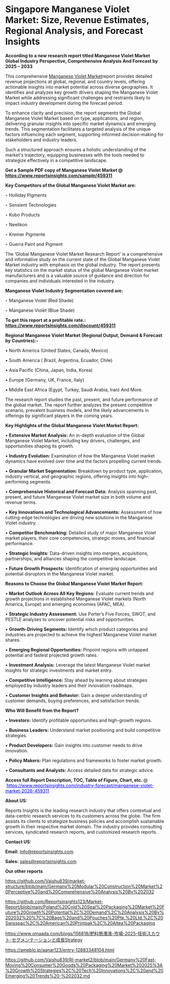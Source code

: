 # Singapore Manganese Violet Market: Size, Revenue Estimates, Regional Analysis, and Forecast Insights

<strong>According to a new research report titled Manganese Violet Market Global Industry Perspective, Comprehensive Analysis And Forecast by 2025 – 2033</strong>

This comprehensive <a href=https://www.reportsinsights.com/sample/459311>Manganese Violet Market</a>report provides detailed revenue projections at global, regional, and country levels, offering actionable insights into market potential across diverse geographies. It identifies and analyzes key growth drivers shaping the Manganese Violet Market while addressing significant challenges and restraints likely to impact industry development during the forecast period.

To enhance clarity and precision, the report segments the Global Manganese Violet Market based on type, applications, and region, delivering granular insights into specific market dynamics and emerging trends. This segmentation facilitates a targeted analysis of the unique factors influencing each segment, supporting informed decision-making for stakeholders and industry leaders.

Such a structured approach ensures a holistic understanding of the market's trajectory, equipping businesses with the tools needed to strategize effectively in a competitive landscape.

<strong>Get a Sample PDF copy of Manganese Violet Market </strong><strong>@<a href=https://www.reportsinsights.com/sample/459311 style=color:#0000ff;> https://www.reportsinsights.com/sample/459311</a></strong></font>

<strong>Key Competitors of the Global Manganese Violet Market are:</strong>

‣ Holliday Pigments

‣ Sensient Technologies

‣ Kobo Products

‣ Neelikon

‣ Kremer Pigmente

‣ Guerra Paint and Pigment

The ‘Global Manganese Violet Market Research Report’ is a comprehensive and informative study on the current state of the Global Manganese Violet Market industry with emphasis on the global industry. The report presents key statistics on the market status of the global Manganese Violet market manufacturers and is a valuable source of guidance and direction for companies and individuals interested in the industry.

<strong>Manganese Violet Industry Segmentation covered are:</strong>

‣ Manganese Violet (Red Shade)

‣ Manganese Violet (Blue Shade)

<strong>To get this report at a profitable rate.: <a href=https://www.reportsinsights.com/discount/459311 style=color:#0000ff;>https://www.reportsinsights.com/discount/459311</a></strong></font>

<strong>Regional Manganese Violet Market (Regional Output, Demand &amp; Forecast by Countries):-</strong>

• North America (United States, Canada, Mexico)

• South America ( Brazil, Argentina, Ecuador, Chile)

• Asia Pacific (China, Japan, India, Korea)

• Europe (Germany, UK, France, Italy)

• Middle East Africa (Egypt, Turkey, Saudi Arabia, Iran) And More.

The research report studies the past, present, and future performance of the global market. The report further analyzes the present competitive scenario, prevalent business models, and the likely advancements in offerings by significant players in the coming years.

<strong>Key Highlights of the Global Manganese Violet Market Report:</strong>

• <strong>Extensive Market Analysis:</strong> An in-depth evaluation of the Global Manganese Violet Market, including key drivers, challenges, and opportunities shaping its growth.

• <strong>Industry Evolution:</strong> Examination of how the Manganese Violet market dynamics have evolved over time and the factors propelling current trends.

• <strong>Granular Market Segmentation:</strong> Breakdown by product type, application, industry vertical, and geographic regions, offering insights into high-performing segments.

• <strong>Comprehensive Historical and Forecast Data:</strong> Analysis spanning past, present, and future Manganese Violet market size in both volume and revenue terms.

• <strong>Key Innovations and Technological Advancements:</strong> Assessment of how cutting-edge technologies are driving new solutions in the Manganese Violet industry.

• <strong>Competitor Benchmarking:</strong> Detailed study of major Manganese Violet market players, their core competencies, strategic moves, and financial performance.

• <strong>Strategic Insights:</strong> Data-driven insights into mergers, acquisitions, partnerships, and alliances shaping the competitive landscape.

• <strong>Future Growth Prospects:</strong> Identification of emerging opportunities and potential disruptors in the Manganese Violet market.

<strong>Reasons to Choose the Global Manganese Violet Market Report:</strong>

• <strong>Market Outlook Across All Key Regions:</strong> Evaluate current trends and growth projections in established Manganese Violet markets (North America, Europe) and emerging economies (APAC, MEA).

• <strong>Strategic Industry Assessment:</strong> Use Porter’s Five Forces, SWOT, and PESTLE analyses to uncover potential risks and opportunities.

• <strong>Growth-Driving Segments:</strong> Identify which product categories and industries are projected to achieve the highest Manganese Violet market shares.

• <strong>Emerging Regional Opportunities:</strong> Pinpoint regions with untapped potential and fastest projected growth rates.

• <strong>Investment Analysis:</strong> Leverage the latest Manganese Violet market insights for strategic investments and market entry.

• <strong>Competitive Intelligence:</strong> Stay ahead by learning about strategies employed by industry leaders and their innovation roadmaps.

• <strong>Customer Insights and Behavior:</strong> Gain a deeper understanding of customer demands, buying preferences, and satisfaction trends.

<strong>Who Will Benefit from the Report?</strong>

• <strong>Investors:</strong> Identify profitable opportunities and high-growth regions.

• <strong>Business Leaders:</strong> Understand market positioning and build competitive strategies.

• <strong>Product Developers:</strong> Gain insights into customer needs to drive innovation.

• <strong>Policy Makers:</strong> Plan regulations and frameworks to foster market growth.

• <strong>Consultants and Analysts:</strong> Access detailed data for strategic advice.
</ul>
<strong>Access full Report Description, TOC, Table of Figure, Chart, etc. </strong>@  <a href=https://www.reportsinsights.com/industry-forecast/manganese-violet-market-2026-459311 style=color:#0000ff;>https://www.reportsinsights.com/industry-forecast/manganese-violet-market-2026-459311</a></font>

<strong><strong>About US</strong>:</strong>

Reports Insights is the leading research industry that offers contextual and data-centric research services to its customers across the globe. The firm assists its clients to strategize business policies and accomplish sustainable growth in their respective market domain. The industry provides consulting services, syndicated research reports, and customized research reports.

<strong>Contact US:</strong>

<p class=""""><b>Email:</b> <a href=mailto:info@reportsinsights.com>info@reportsinsights.com</a></p>
<p class=""""><b>Sales:</b> <a href=mailto:sales@reportsinsights.com>sales@reportsinsights.com</a></p>

<strong>Our other reports</strong>

<a href=https://github.com/Vaishu839/market-structure/blob/main/Germany%20Modular%20Construction%20Market%20Perceptive%20and%20Comprehensive%20Analysis%20By%202032>https://github.com/Vaishu839/market-structure/blob/main/Germany%20Modular%20Construction%20Market%20Perceptive%20and%20Comprehensive%20Analysis%20By%202032</a>

<a href=https://github.com/Reportsinsights123/Market-Report/blob/main/Poland%20Cold%20Seal%20Packaging%20Market%20Future%20Growth%20Potential%2C%20Demand%2C%20Analysis%20By%202032%20%7C%20Bags%20and%20Pouches%20Pte.%20Ltd.%2C%20Swisspac%2C%20American%20Printpak%2C%20Altea%20Packaging>https://github.com/Reportsinsights123/Market-Report/blob/main/Poland%20Cold%20Seal%20Packaging%20Market%20Future%20Growth%20Potential%2C%20Demand%2C%20Analysis%20By%202032%20%7C%20Bags%20and%20Pouches%20Pte.%20Ltd.%2C%20Swisspac%2C%20American%20Printpak%2C%20Altea%20Packaging</a>

<a href=https://www.omaada.com/blogs/156818/肥料懸濁液-市場-2025-技術スカウト-セグメンテーションと成長Strategy>https://www.omaada.com/blogs/156818/肥料懸濁液-市場-2025-技術スカウト-セグメンテーションと成長Strategy</a>

<a href=https://ameblo.jp/aanar123/entry-12883348104.html>https://ameblo.jp/aanar123/entry-12883348104.html</a>

<a href=https://github.com/Vaishu839/RI-market2/blob/main/Germany%20Fast-Moving%20Consumer%20Goods%20Packaging%20Market%202025%3A%20Growth%20Strategies%2C%20Tech%20Innovations%2C%20and%20Emerging%20Trends%20-%202032.md>https://github.com/Vaishu839/RI-market2/blob/main/Germany%20Fast-Moving%20Consumer%20Goods%20Packaging%20Market%202025%3A%20Growth%20Strategies%2C%20Tech%20Innovations%2C%20and%20Emerging%20Trends%20-%202032.md</a>
